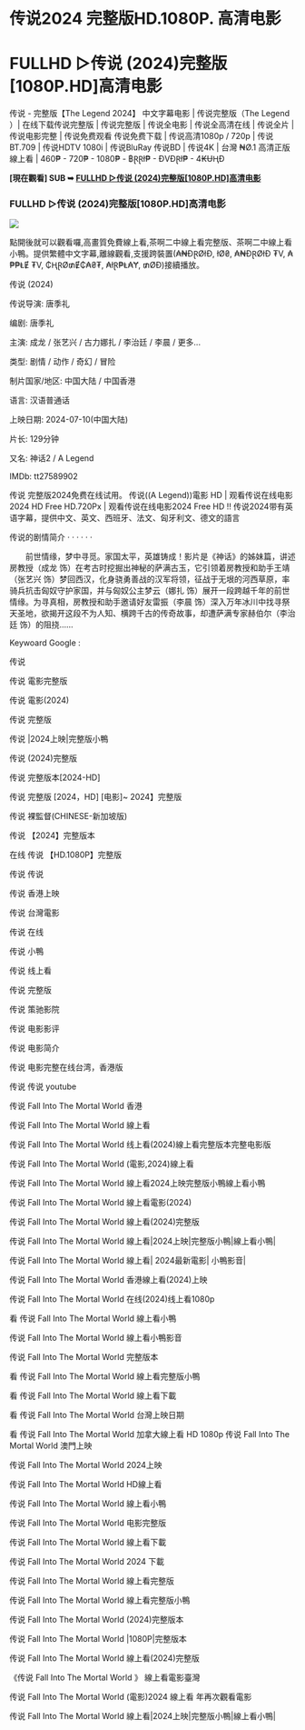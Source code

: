 # 传说2024 完整版HD.1080P. 高清电影

<h1>FULLHD ▷传说 (2024)完整版[1080P.HD]高清电影</h1>
<p dir="auto"></p>
传说 - 完整版【The Legend 2024】 中文字幕电影 | 传说完整版（The Legend ）| 在线下载传说完整版 | 传说完整版 | 传说全电影 | 传说全高清在线 | 传说全片 | 传说电影完整 | 传说免费观看 传说免费下载 | 传说高清1080p / 720p | 传说BT.709 | 传说HDTV 1080i | 传说BluRay 传说BD | 传说4K | 台灣 ₦Ø.1 高清正版線上看 | 460₱ - 720₱ - 1080₱ - ฿ⱤⱤł₱ - ĐVĐⱤł₱ - 4₭ɄⱧĐ
<p dir="auto"></p>
<p dir="auto"><strong>[現在觀看] SUB ➥ </strong><strong><a href="https://watchflixs.com/zh/movie/1303336" rel="nofollow">FULLHD ▷传说 (2024)完整版[1080P.HD]高清电影</a></strong></p>
<p dir="auto"></p>
<h3>FULLHD ▷传说 (2024)完整版[1080P.HD]高清电影</h3>
<img src="https://i.ytimg.com/vi/REM8GZtYbYQ/sddefault.jpg"/>
<p dir="auto"></p>
點開後就可以觀看囉,高畫質免費線上看,茶啊二中線上看完整版、茶啊二中線上看小鴨。提供繁體中文字幕,離線觀看,支援跨裝置(₳₦ĐⱤØłĐ, łØ₴, ₳₦ĐⱤØłĐ ₮V, ₳₱₱ⱠɆ ₮V, ₵ⱧⱤØ₥Ɇ₵₳₴₮, ₳łⱤ₱Ⱡ₳Ɏ, ₥ØĐ)接續播放。
<p dir="auto"></p>
传说 (2024)<p dir="auto"></p>
传说导演: 唐季礼<p dir="auto"></p>
编剧: 唐季礼<p dir="auto"></p>
主演: 成龙 / 张艺兴 / 古力娜扎 / 李治廷 / 李晨 / 更多...<p dir="auto"></p>
类型: 剧情 / 动作 / 奇幻 / 冒险<p dir="auto"></p>
制片国家/地区: 中国大陆 / 中国香港<p dir="auto"></p>
语言: 汉语普通话<p dir="auto"></p>
上映日期: 2024-07-10(中国大陆)<p dir="auto"></p>
片长: 129分钟<p dir="auto"></p>
又名: 神话2 / A Legend<p dir="auto"></p>
IMDb: tt27589902<p dir="auto"></p>
<p dir="auto"></p>
传说 完整版2024免费在线试用。 传说((A Legend))電影 HD | 观看传说在线电影2024 HD Free HD.720Px | 观看传说在线电影2024 Free HD !! 传说2024带有英语字幕，提供中文、英文、西班牙、法文、匈牙利文、德文的語言
<p dir="auto"></p>
传说的剧情简介 · · · · · ·<p dir="auto"></p>
　　前世情缘，梦中寻觅。家国太平，英雄铸成！影片是《神话》的姊妹篇，讲述房教授（成龙 饰）在考古时挖掘出神秘的萨满古玉，它引领着房教授和助手王靖（张艺兴 饰）梦回西汉，化身骁勇善战的汉军将领，征战于无垠的河西草原，率骑兵抗击匈奴守护家国，并与匈奴公主梦云（娜扎 饰）展开一段跨越千年的前世情缘。为寻真相，房教授和助手邀请好友雷振（李晨 饰）深入万年冰川中找寻祭天圣地，欲揭开这段不为人知、横跨千古的传奇故事，却遭萨满专家赫伯尔（李治廷 饰）的阻挠……
<p dir="auto"></p>
Keywoard Google :
<p dir="auto"></p>
传说<p dir="auto"></p>
传说 電影完整版<p dir="auto"></p>
传说 電影(2024)<p dir="auto"></p>
传说 完整版<p dir="auto"></p>
传说 |2024上映|完整版小鴨<p dir="auto"></p>
传说 (2024)完整版<p dir="auto"></p>
传说 完整版本[2024-HD]<p dir="auto"></p>
传说 完整版 [2024，HD] [电影]~ 2024】完整版<p dir="auto"></p>
传说 裸監督(CHINESE-新加坡版)<p dir="auto"></p>
传说 【2024】完整版本<p dir="auto"></p>
在线 传说 【HD.1080P】完整版<p dir="auto"></p>
传说 传说<p dir="auto"></p>
传说 香港上映<p dir="auto"></p>
传说 台灣電影<p dir="auto"></p>
传说 在线<p dir="auto"></p>
传说 小鴨<p dir="auto"></p>
传说 线上看<p dir="auto"></p>
传说 完整版<p dir="auto"></p>
传说 策驰影院<p dir="auto"></p>
传说 电影影评<p dir="auto"></p>
传说 电影简介<p dir="auto"></p>
传说 电影完整在线台湾，香港版<p dir="auto"></p>
传说 传说 youtube<p dir="auto"></p>
传说 Fall Into The Mortal World 香港<p dir="auto"></p>
传说 Fall Into The Mortal World 線上看<p dir="auto"></p>
传说 Fall Into The Mortal World 线上看(2024)線上看完整版本完整电影版<p dir="auto"></p>
传说 Fall Into The Mortal World (電影,2024)線上看<p dir="auto"></p>
传说 Fall Into The Mortal World 線上看2024上映完整版小鴨線上看小鴨<p dir="auto"></p>
传说 Fall Into The Mortal World 線上看電影(2024)<p dir="auto"></p>
传说 Fall Into The Mortal World 線上看(2024)完整版<p dir="auto"></p>
传说 Fall Into The Mortal World 線上看|2024上映|完整版小鴨|線上看小鴨|<p dir="auto"></p>
传说 Fall Into The Mortal World 線上看| 2024最新電影| 小鴨影音|<p dir="auto"></p>
传说 Fall Into The Mortal World 香港線上看(2024)上映<p dir="auto"></p>
传说 Fall Into The Mortal World 在线(2024)线上看1080p<p dir="auto"></p>
看 传说 Fall Into The Mortal World 線上看小鴨<p dir="auto"></p>
传说 Fall Into The Mortal World 線上看小鴨影音<p dir="auto"></p>
传说 Fall Into The Mortal World 完整版本<p dir="auto"></p>
看 传说 Fall Into The Mortal World 線上看完整版小鴨<p dir="auto"></p>
看 传说 Fall Into The Mortal World 線上看下載<p dir="auto"></p>
看 传说 Fall Into The Mortal World 台灣上映日期<p dir="auto"></p>
看 传说 Fall Into The Mortal World 加拿大線上看 HD 1080p
传说 Fall Into The Mortal World 澳門上映<p dir="auto"></p>
传说 Fall Into The Mortal World 2024上映<p dir="auto"></p>
传说 Fall Into The Mortal World HD線上看<p dir="auto"></p>
传说 Fall Into The Mortal World 線上看小鴨<p dir="auto"></p>
传说 Fall Into The Mortal World 电影完整版<p dir="auto"></p>
传说 Fall Into The Mortal World 線上看下載<p dir="auto"></p>
传说 Fall Into The Mortal World 2024 下載<p dir="auto"></p>
传说 Fall Into The Mortal World 線上看完整版<p dir="auto"></p>
传说 Fall Into The Mortal World 線上看完整版小鴨<p dir="auto"></p>
传说 Fall Into The Mortal World (2024)完整版本<p dir="auto"></p>
传说 Fall Into The Mortal World |1080P|完整版本<p dir="auto"></p>
传说 Fall Into The Mortal World 線上看(2024)完整版<p dir="auto"></p>
《传说 Fall Into The Mortal World 》 線上看電影臺灣<p dir="auto"></p>
传说 Fall Into The Mortal World (電影)2024 線上看 年再次觀看電影<p dir="auto"></p>
传说 Fall Into The Mortal World 線上看|2024上映|完整版小鴨|線上看小鴨|<p dir="auto"></p>
